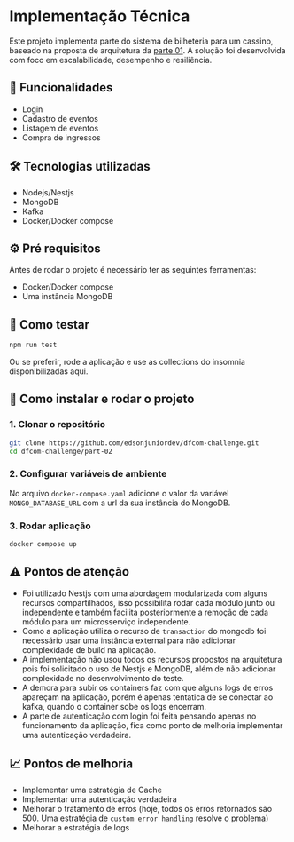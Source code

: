 # Implementação Técnica

Este projeto implementa parte do sistema de bilheteria para um cassino, baseado na proposta de arquitetura da [parte 01](https://github.com/edsonjuniordev/dfcom-challenge/tree/main/part-01). A solução foi desenvolvida com foco em escalabilidade, desempenho e resiliência.

## 🚀 Funcionalidades

- Login
- Cadastro de eventos
- Listagem de eventos
- Compra de ingressos

## 🛠️ Tecnologias utilizadas

- Nodejs/Nestjs
- MongoDB
- Kafka
- Docker/Docker compose

## ⚙️ Pré requisitos

Antes de rodar o projeto é necessário ter as seguintes ferramentas:

- Docker/Docker compose
- Uma instância MongoDB

## 🔧 Como testar

```bash
npm run test
```

Ou se preferir, rode a aplicação e use as collections do insomnia disponibilizadas aqui.

## 🚧 Como instalar e rodar o projeto

### 1. Clonar o repositório

```bash
git clone https://github.com/edsonjuniordev/dfcom-challenge.git
cd dfcom-challenge/part-02
```

### 2. Configurar variáveis de ambiente

No arquivo `docker-compose.yaml` adicione o valor da variável `MONGO_DATABASE_URL` com a url da sua instância do MongoDB.

### 3. Rodar aplicação

```bash
docker compose up
```

## ⚠️ Pontos de atenção

- Foi utilizado Nestjs com uma abordagem modularizada com alguns recursos compartilhados, isso possibilita rodar cada módulo junto ou independente e também facilita posteriormente a remoção de cada módulo para um microsserviço independente.
- Como a aplicação utiliza o recurso de `transaction` do mongodb foi necessário usar uma instância external para não adicionar complexidade de build na aplicação.
- A implementação não usou todos os recursos propostos na arquitetura pois foi solicitado o uso de Nestjs e MongoDB, além de não adicionar complexidade no desenvolvimento do teste.
- A demora para subir os containers faz com que alguns logs de erros apareçam na aplicação, porém é apenas tentatica de se conectar ao kafka, quando o container sobe os logs encerram.
- A parte de autenticação com login foi feita pensando apenas no funcionamento da aplicação, fica como ponto de melhoria implementar uma autenticação verdadeira.

## 📈 Pontos de melhoria

- Implementar uma estratégia de Cache
- Implementar uma autenticação verdadeira
- Melhorar o tratamento de erros (hoje, todos os erros retornados são 500. Uma estratégia de `custom error handling` resolve o problema)
- Melhorar a estratégia de logs